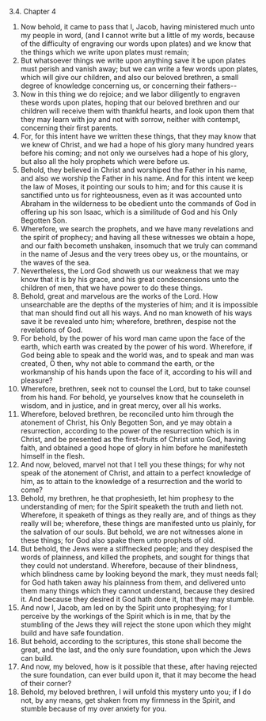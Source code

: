 3.4. Chapter 4
1. Now behold, it came to pass that I, Jacob, having ministered much unto my people in word, (and I cannot write but a little of my words, because of the difficulty of engraving our words upon plates) and we know that the things which we write upon plates must remain;
2. But whatsoever things we write upon anything save it be upon plates must perish and vanish away; but we can write a few words upon plates, which will give our children, and also our beloved brethren, a small degree of knowledge concerning us, or concerning their fathers--
3. Now in this thing we do rejoice; and we labor diligently to engraven these words upon plates, hoping that our beloved brethren and our children will receive them with thankful hearts, and look upon them that they may learn with joy and not with sorrow, neither with contempt, concerning their first parents.
4. For, for this intent have we written these things, that they may know that we knew of Christ, and we had a hope of his glory many hundred years before his coming; and not only we ourselves had a hope of his glory, but also all the holy prophets which were before us.
5. Behold, they believed in Christ and worshiped the Father in his name, and also we worship the Father in his name. And for this intent we keep the law of Moses, it pointing our souls to him; and for this cause it is sanctified unto us for righteousness, even as it was accounted unto Abraham in the wilderness to be obedient unto the commands of God in offering up his son Isaac, which is a similitude of God and his Only Begotten Son.
6. Wherefore, we search the prophets, and we have many revelations and the spirit of prophecy; and having all these witnesses we obtain a hope, and our faith becometh unshaken, insomuch that we truly can command in the name of Jesus and the very trees obey us, or the mountains, or the waves of the sea.
7. Nevertheless, the Lord God showeth us our weakness that we may know that it is by his grace, and his great condescensions unto the children of men, that we have power to do these things.
8. Behold, great and marvelous are the works of the Lord. How unsearchable are the depths of the mysteries of him; and it is impossible that man should find out all his ways. And no man knoweth of his ways save it be revealed unto him; wherefore, brethren, despise not the revelations of God.
9. For behold, by the power of his word man came upon the face of the earth, which earth was created by the power of his word. Wherefore, if God being able to speak and the world was, and to speak and man was created, O then, why not able to command the earth, or the workmanship of his hands upon the face of it, according to his will and pleasure?
10. Wherefore, brethren, seek not to counsel the Lord, but to take counsel from his hand. For behold, ye yourselves know that he counseleth in wisdom, and in justice, and in great mercy, over all his works.
11. Wherefore, beloved brethren, be reconciled unto him through the atonement of Christ, his Only Begotten Son, and ye may obtain a resurrection, according to the power of the resurrection which is in Christ, and be presented as the first-fruits of Christ unto God, having faith, and obtained a good hope of glory in him before he manifesteth himself in the flesh.
12. And now, beloved, marvel not that I tell you these things; for why not speak of the atonement of Christ, and attain to a perfect knowledge of him, as to attain to the knowledge of a resurrection and the world to come?
13. Behold, my brethren, he that prophesieth, let him prophesy to the understanding of men; for the Spirit speaketh the truth and lieth not. Wherefore, it speaketh of things as they really are, and of things as they really will be; wherefore, these things are manifested unto us plainly, for the salvation of our souls. But behold, we are not witnesses alone in these things; for God also spake them unto prophets of old.
14. But behold, the Jews were a stiffnecked people; and they despised the words of plainness, and killed the prophets, and sought for things that they could not understand. Wherefore, because of their blindness, which blindness came by looking beyond the mark, they must needs fall; for God hath taken away his plainness from them, and delivered unto them many things which they cannot understand, because they desired it. And because they desired it God hath done it, that they may stumble.
15. And now I, Jacob, am led on by the Spirit unto prophesying; for I perceive by the workings of the Spirit which is in me, that by the stumbling of the Jews they will reject the stone upon which they might build and have safe foundation.
16. But behold, according to the scriptures, this stone shall become the great, and the last, and the only sure foundation, upon which the Jews can build.
17. And now, my beloved, how is it possible that these, after having rejected the sure foundation, can ever build upon it, that it may become the head of their corner?
18. Behold, my beloved brethren, I will unfold this mystery unto you; if I do not, by any means, get shaken from my firmness in the Spirit, and stumble because of my over anxiety for you.

